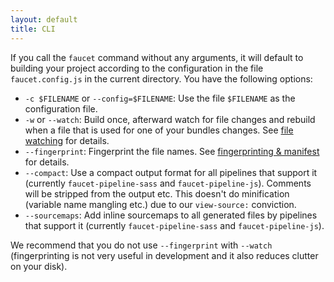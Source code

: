 ```yaml
---
layout: default
title: CLI
---
```


If you call the `faucet` command without any arguments, it will default to
building your project according to the configuration in the file
`faucet.config.js` in the current directory. You have the following options:

* `-c $FILENAME` or `--config=$FILENAME`: Use the file `$FILENAME` as the
  configuration file.
* `-w` or `--watch`: Build once, afterward watch for file changes and rebuild
  when a file that is used for one of your bundles changes. See [file
  watching](/watching) for details.
* `--fingerprint`: Fingerprint the file names. See [fingerprinting &
  manifest](/manifest) for details.
* `--compact`: Use a compact output format for all pipelines that support it
  (currently `faucet-pipeline-sass` and `faucet-pipeline-js`). Comments will be
  stripped from the output etc. This doesn't do minification (variable name
  mangling etc.) due to our `view-source:` conviction.
* `--sourcemaps`: Add inline sourcemaps to all generated files by pipelines that
    support it (currently `faucet-pipeline-sass` and `faucet-pipeline-js`).

We recommend that you do not use `--fingerprint` with `--watch` (fingerprinting
is not very useful in development and it also reduces clutter on your disk).
